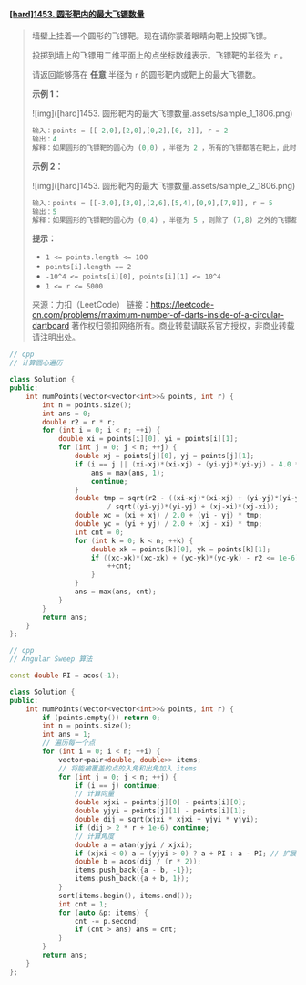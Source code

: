 #### [[hard]1453. 圆形靶内的最大飞镖数量](https://leetcode-cn.com/problems/maximum-number-of-darts-inside-of-a-circular-dartboard/)

> 墙壁上挂着一个圆形的飞镖靶。现在请你蒙着眼睛向靶上投掷飞镖。
>
> 投掷到墙上的飞镖用二维平面上的点坐标数组表示。飞镖靶的半径为 `r` 。
>
> 请返回能够落在 **任意** 半径为 `r` 的圆形靶内或靶上的最大飞镖数。
>
> **示例 1：**
>
> ![img]([hard]1453. 圆形靶内的最大飞镖数量.assets/sample_1_1806.png)
>
> ```python
> 输入：points = [[-2,0],[2,0],[0,2],[0,-2]], r = 2
> 输出：4
> 解释：如果圆形的飞镖靶的圆心为 (0,0) ，半径为 2 ，所有的飞镖都落在靶上，此时落在靶上的飞镖数最大，值为 4 。
> ```
>
> **示例 2：**
>
> ![img]([hard]1453. 圆形靶内的最大飞镖数量.assets/sample_2_1806.png)
>
> ```python
> 输入：points = [[-3,0],[3,0],[2,6],[5,4],[0,9],[7,8]], r = 5
> 输出：5
> 解释：如果圆形的飞镖靶的圆心为 (0,4) ，半径为 5 ，则除了 (7,8) 之外的飞镖都落在靶上，此时落在靶上的飞镖数最大，值为 5 。
> ```
>
> **提示：**
>
> - `1 <= points.length <= 100`
> - `points[i].length == 2`
> - `-10^4 <= points[i][0], points[i][1] <= 10^4`
> - `1 <= r <= 5000`
>
> 来源：力扣（LeetCode）
> 链接：https://leetcode-cn.com/problems/maximum-number-of-darts-inside-of-a-circular-dartboard
> 著作权归领扣网络所有。商业转载请联系官方授权，非商业转载请注明出处。



```cpp
// cpp
// 计算圆心遍历

class Solution {
public:
    int numPoints(vector<vector<int>>& points, int r) {
        int n = points.size();
        int ans = 0;
        double r2 = r * r;
        for (int i = 0; i < n; ++i) {
            double xi = points[i][0], yi = points[i][1];
            for (int j = 0; j < n; ++j) {
                double xj = points[j][0], yj = points[j][1];
                if (i == j || (xi-xj)*(xi-xj) + (yi-yj)*(yi-yj) - 4.0 * r2 > 1e-6) {
                    ans = max(ans, 1);
                    continue;
                }
                double tmp = sqrt(r2 - ((xi-xj)*(xi-xj) + (yi-yj)*(yi-yj)) / 4.0) 
                        / sqrt((yi-yj)*(yi-yj) + (xj-xi)*(xj-xi));
                double xc = (xi + xj) / 2.0 + (yi - yj) * tmp;
                double yc = (yi + yj) / 2.0 + (xj - xi) * tmp;
                int cnt = 0;
                for (int k = 0; k < n; ++k) {
                    double xk = points[k][0], yk = points[k][1];
                    if ((xc-xk)*(xc-xk) + (yc-yk)*(yc-yk) - r2 <= 1e-6) {
                        ++cnt;
                    }
                }
                ans = max(ans, cnt);
            }
        }
        return ans;
    }
};
```



```cpp
// cpp
// Angular Sweep 算法

const double PI = acos(-1);

class Solution {
public:
    int numPoints(vector<vector<int>>& points, int r) {
        if (points.empty()) return 0;
        int n = points.size();
        int ans = 1;
        // 遍历每一个点
        for (int i = 0; i < n; ++i) {
            vector<pair<double, double>> items;
            // 将能被覆盖的点的入角和出角加入 items
            for (int j = 0; j < n; ++j) {
                if (i == j) continue;
                // 计算向量
                double xjxi = points[j][0] - points[i][0];
                double yjyi = points[j][1] - points[i][1];
                double dij = sqrt(xjxi * xjxi + yjyi * yjyi);
                if (dij > 2 * r + 1e-6) continue;
                // 计算角度
                double a = atan(yjyi / xjxi);
                if (xjxi < 0) a = (yjyi > 0) ? a + PI : a - PI; // 扩展到[-pi, pi]区域
                double b = acos(dij / (r * 2));
                items.push_back({a - b, -1});  
                items.push_back({a + b, 1});
            }
            sort(items.begin(), items.end());
            int cnt = 1;
            for (auto &p: items) {
                cnt -= p.second;
                if (cnt > ans) ans = cnt;
            }
        }
        return ans;
    }
};
```

